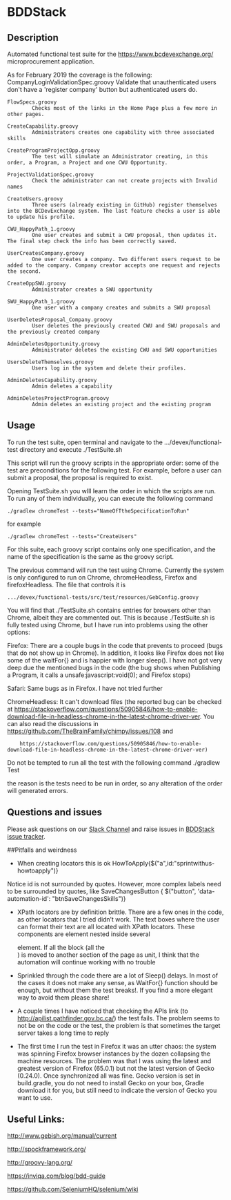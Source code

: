 # BDDStack

## Description

Automated functional test suite for the https://www.bcdevexchange.org/ microprocurement application. 

As for February 2019 the coverage is the following:
	CompanyLoginValidationSpec.groovy
			Validate that unauthenticated users don't have a 'register company' button but authenticated users do.

	FlowSpecs.groovy
			Checks most of the links in the Home Page plus a few more in other pages.

	CreateCapability.groovy
			Administrators creates one capability with three associated skills

	CreateProgramProjectOpp.groovy
			The test will simulate an Administrator creating, in this order, a Program, a Project and one CWU Opportunity.

	ProjectValidationSpec.groovy
			Check the administrator can not create projects with Invalid names
	
	CreateUsers.groovy
			Three users (already existing in GitHub) register themselves into the BCDevExchange system. The last feature checks a user is able to update his profile.

	CWU_HappyPath_1.groovy
			One user creates and submit a CWU proposal, then updates it. The final step check the info has been correctly saved.	

	UserCreatesCompany.groovy
			One user creates a company. Two different users request to be added to the company. Company creator accepts one request and rejects the second.

	CreateOppSWU.groovy
			Administrator creates a SWU opportunity

	SWU_HappyPath_1.groovy
			One user with a company creates and submits a SWU proposal

	UserDeletesProposal_Company.groovy
			User deletes the previously created CWU and SWU proposals and the previously created company
	
	AdminDeletesOpportunity.groovy
			Administrator deletes the existing CWU and SWU opportunities
	
	UsersDeleteThemselves.groovy
			Users log in the system and delete their profiles.

	AdminDeletesCapability.groovy
			Admin deletes a capability
	
	AdminDeletesProjectProgram.groovy
			Admin deletes an existing project and the existing program



## Usage
To run the test suite, open terminal and navigate to the .../devex/functional-test directory and execute
	./TestSuite.sh

This script will run the groovy scripts in the appropriate order: some of the test are preconditions for the following test. For example, before a user can submit a proposal, the proposal is required to exist.

Opening TestSuite.sh you wIll learn the order in which the scripts are run. To run any of them individually, you can execute the following command

	./gradlew chromeTest --tests="NameOfTtheSpecificationToRun"

for example

	./gradlew chromeTest --tests="CreateUsers"

For this suite, each groovy script contains only one specification, and the name of the specification is the same as the groovy script.

The previous command will run the test using Chrome. Currently the system is only configured to run on Chrome, chromeHeadless, Firefox and firefoxHeadless. The file that controls it is

	⁨.../devex⁩/functional-tests⁩/src⁩/test⁩/resources/GebConfig.groovy

You will find that ./TestSuite.sh contains entries for browsers other than Chrome, albeit they are commented out. This is because ./TestSuite.sh is fully tested using Chrome, but I have run into problems using the other options:


Firefox: There are a couple bugs in the code that prevents to proceed (bugs that do not show up in Chrome).
		In addition, it looks like Firefox does not like some of the waitFor{} and is happier with longer sleep(). I have not got very deep due the mentioned bugs in the code
		(the bug shows when Publishing a Program, it calls a unsafe:javascript:void(0); and Firefox stops)

Safari: Same bugs as in Firefox. I have not tried further

ChromeHeadless: It can't download files (the reported bug can be checked at 
		https://stackoverflow.com/questions/50905846/how-to-enable-download-file-in-headless-chrome-in-the-latest-chrome-driver-ver. You can also read the discussions  in https://github.com/TheBrainFamily/chimpy/issues/108 and 
		
		https://stackoverflow.com/questions/50905846/how-to-enable-download-file-in-headless-chrome-in-the-latest-chrome-driver-ver)



Do not be tempted to run all the test with the following command
    ./gradlew Test

the reason is the tests need to be run in order, so any alteration of the order will generated errors.


## Questions and issues

Please ask questions on our [Slack Channel][slack_channel] and raise issues in [BDDStack issue tracker][issue_tracker].


##Pitfalls and weirdness

- When creating locators this is ok
	HowToApply{$("a",id:"sprintwithus-howtoapply")}

Notice id is not surrounded by quotes. However, more complex labels need to be surrounded by quotes, like
	SaveChangesButton { $("button", 'data-automation-id': "btnSaveChangesSkills")}


- XPath locators are by definition brittle. There are a few ones in the code, as other locators that I tried didn’t work. The text boxes where the user can format their text are all located with XPath locators.
These components are <Iframes> element nested inside several <div> element. If all the block (all the <div>) is moved  to another section of the page as unit, I think that the automation will continue working with no trouble


- Sprinkled through the code there are a lot of Sleep() delays. In most of the cases it does not make any sense, as WaitFor{} function should be enough, but without them the test breaks!. If you find a more elegant way to avoid them please share!


- A couple times I have noticed that checking the APIs link (to http://apilist.pathfinder.gov.bc.ca/) the test fails. The problem seems to not be on the code or the test, the problem is that sometimes the target server takes a long time to reply


- The first time I run the test in Firefox it was an utter chaos: the system was spinning Firefox browser instances by the dozen collapsing the machine resources. The problem was that I was using the latest and greatest version of Firefox (65.0.1) but not the latest version of Gecko (0.24.0). Once synchronized all was fine. 
Gecko version is set in build.gradle, you do not need to install Gecko on your box, Gradle download it for you, but still need to indicate the version of Gecko you want to use.




## Useful Links:

<http://www.gebish.org/manual/current>

<http://spockframework.org/>

<http://groovy-lang.org/>

<https://inviqa.com/blog/bdd-guide>

<https://github.com/SeleniumHQ/selenium/wiki>


[navunit]: https://github.com/bcgov/navUnit
[dockerfile]: https://github.com/BCDevOps/openshift-tools/blob/master/provisioning/jenkins-slaves/bddstack/Dockerfile
[issue_tracker]: https://github.com/rstens/BDDStack/issues
[slack_channel]: https://devopspathfinder.slack.com/messages/C7J72K1MG
